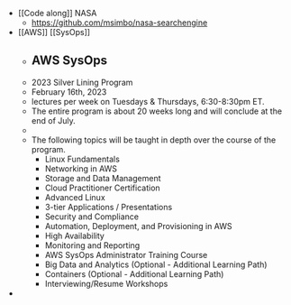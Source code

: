 - [[Code along]] NASA
	- https://github.com/msimbo/nasa-searchengine
- [[AWS]] [[SysOps]]
	- ## AWS SysOps
	- 2023 Silver Lining Program
	- February 16th, 2023
	- lectures per week on Tuesdays & Thursdays, 6:30-8:30pm ET.
	- The entire program is about 20 weeks long and will conclude at the end of July.
	-
	- The following topics will be taught in depth over the course of the program.
		- Linux Fundamentals
		- Networking in AWS
		- Storage and Data Management
		- Cloud Practitioner Certification
		- Advanced Linux
		- 3-tier Applications / Presentations
		- Security and Compliance
		- Automation, Deployment, and Provisioning in AWS
		- High Availability
		- Monitoring and Reporting
		- AWS SysOps Administrator Training Course
		- Big Data and Analytics (Optional - Additional Learning Path)
		- Containers (Optional - Additional Learning Path)
		- Interviewing/Resume Workshops
-